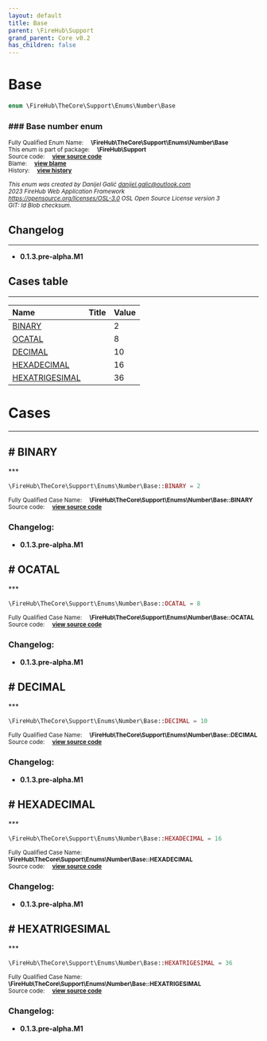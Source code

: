 ```yaml
---
layout: default
title: Base
parent: \FireHub\Support
grand_parent: Core v0.2
has_children: false
---
```


<link rel="stylesheet" type="text/css" href="/css/style.css" />

# Base

```php
enum \FireHub\TheCore\Support\Enums\Number\Base
```

### ### Base number enum

<sub>Fully Qualified Enum Name:  **\FireHub\TheCore\Support\Enums\Number\Base**</sub><br>
<sub>This enum is part of package:  **\FireHub\Support**</sub><br>
<sub>Source code:  **[view source code](https://github.com/The-FireHub-Project/Core/blob/v1.0/src/support/enums/number/firehub.Base.php#L23)**</sub><br>
<sub>Blame:  **[view blame](https://github.com/The-FireHub-Project/Core/blame/v1.0/src/support/enums/number/firehub.Base.php)**</sub><br>
<sub>History:  **[view history](https://github.com/The-FireHub-Project/Core/commits/v1.0/src/support/enums/number/firehub.Base.php)**</sub><br>

<sub>_This enum was created by Danijel Galić <danijel.galic@outlook.com>_</sub><br>
<sub>_2023 FireHub Web Application Framework_</sub><br>
<sub>_<https://opensource.org/licenses/OSL-3.0> OSL Open Source License version 3_</sub><br>
<sub>_GIT: $Id$ Blob checksum._</sub><br>

## Changelog
***

* **0.1.3.pre-alpha.M1** 


## Cases table
***

| Name  | Title | Value |
| :---  | :---  | :---  |
|<a href="#binary">BINARY</a>||2|
|<a href="#ocatal">OCATAL</a>||8|
|<a href="#decimal">DECIMAL</a>||10|
|<a href="#hexadecimal">HEXADECIMAL</a>||16|
|<a href="#hexatrigesimal">HEXATRIGESIMAL</a>||36|


# Cases
***


<h2><a name="binary"># BINARY</a></h2>
***

```php
\FireHub\TheCore\Support\Enums\Number\Base::BINARY = 2
```

<sub>Fully Qualified Case Name:  **\FireHub\TheCore\Support\Enums\Number\Base::BINARY**</sub><br>
<sub>Source code:  **[view source code](https://github.com/The-FireHub-Project/Core/blob/v1.0/src/support/enums/number/firehub.Base.php#L28)**</sub><br>

### Changelog:

* **0.1.3.pre-alpha.M1** 

<h2><a name="ocatal"># OCATAL</a></h2>
***

```php
\FireHub\TheCore\Support\Enums\Number\Base::OCATAL = 8
```

<sub>Fully Qualified Case Name:  **\FireHub\TheCore\Support\Enums\Number\Base::OCATAL**</sub><br>
<sub>Source code:  **[view source code](https://github.com/The-FireHub-Project/Core/blob/v1.0/src/support/enums/number/firehub.Base.php#L33)**</sub><br>

### Changelog:

* **0.1.3.pre-alpha.M1** 

<h2><a name="decimal"># DECIMAL</a></h2>
***

```php
\FireHub\TheCore\Support\Enums\Number\Base::DECIMAL = 10
```

<sub>Fully Qualified Case Name:  **\FireHub\TheCore\Support\Enums\Number\Base::DECIMAL**</sub><br>
<sub>Source code:  **[view source code](https://github.com/The-FireHub-Project/Core/blob/v1.0/src/support/enums/number/firehub.Base.php#L38)**</sub><br>

### Changelog:

* **0.1.3.pre-alpha.M1** 

<h2><a name="hexadecimal"># HEXADECIMAL</a></h2>
***

```php
\FireHub\TheCore\Support\Enums\Number\Base::HEXADECIMAL = 16
```

<sub>Fully Qualified Case Name:  **\FireHub\TheCore\Support\Enums\Number\Base::HEXADECIMAL**</sub><br>
<sub>Source code:  **[view source code](https://github.com/The-FireHub-Project/Core/blob/v1.0/src/support/enums/number/firehub.Base.php#L43)**</sub><br>

### Changelog:

* **0.1.3.pre-alpha.M1** 

<h2><a name="hexatrigesimal"># HEXATRIGESIMAL</a></h2>
***

```php
\FireHub\TheCore\Support\Enums\Number\Base::HEXATRIGESIMAL = 36
```

<sub>Fully Qualified Case Name:  **\FireHub\TheCore\Support\Enums\Number\Base::HEXATRIGESIMAL**</sub><br>
<sub>Source code:  **[view source code](https://github.com/The-FireHub-Project/Core/blob/v1.0/src/support/enums/number/firehub.Base.php#L48)**</sub><br>

### Changelog:

* **0.1.3.pre-alpha.M1** 

